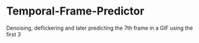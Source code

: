 # Temporal-Frame-Predictor
Denoising, deflickering and later predicting the 7th frame in a GIF using the first 3
